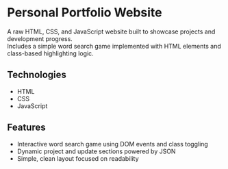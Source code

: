 # Personal Portfolio Website

A raw HTML, CSS, and JavaScript website built to showcase projects and development progress.  
Includes a simple word search game implemented with HTML elements and class-based highlighting logic.

## Technologies
- HTML
- CSS
- JavaScript

## Features
- Interactive word search game using DOM events and class toggling
- Dynamic project and update sections powered by JSON
- Simple, clean layout focused on readability
